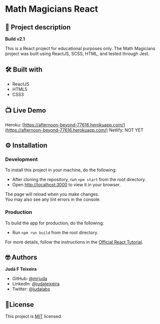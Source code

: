 # Math Magicians React
## 📑 Project description
**Build v2.1**

This is a React project for educational purposes only.
The Math Magicians project was built using ReactJS, SCSS, HTML, and tested through Jest.

## 🛠 Built with
- ReactJS
- HTML5
- CSS3

## 📺 Live Demo
Heroku: [https://afternoon-beyond-77616.herokuapp.com/](https://afternoon-beyond-77616.herokuapp.com/)
Netlify: NOT YET

## ⚙️ Installation

### Development
To install this project in your machine, do the following:
- After cloning the repository, run `npm start` from the root directory.
- Open [http://localhost:3000](http://localhost:3000) to view it in your browser.

The page will reload when you make changes.\
You may also see any lint errors in the console.

### Production
To build the app for production, do the following:
- Run `npm run build` from the root directory.

For more details, follow the instructions in the [Official React Tutorial](https://create-react-app.dev/docs/deployment/).

## 🤓 Authors
**Judá F Teixeira**
- GitHub: [@mrjuda](https://github.com/mrjuda "Judá Teixeira's GitHub profile")
- LinkedIn: [@judateixeira](https://www.linkedin.com/in/judateixeira "Judá Teixeira's Linkedin profile")
- Twitter: [@judalabs](https://twitter.com/judalabs "Judá Teixeira's Twitter profile")

## 📝License
This project is [MIT](https://github.com/mrjuda/mathmg/blob/main/LICENSE) licensed.
